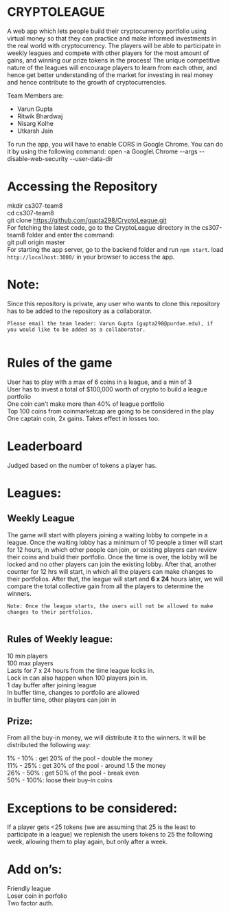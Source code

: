 <!DOCTYPE html>
<html>

<body class="stackedit">
  <div class="stackedit__html"><h1 id="cryptoleague">CRYPTOLEAGUE</h1>
  <p> A web app which lets people build their cryptocurrency portfolio using virtual money so that they can practice and make informed investments in the real world with cryptocurrency. The players will be able to participate in weekly leagues and compete with other players for the most amount of gains, and winning our prize tokens in the process! The unique competitive nature of the leagues will encourage players to learn from each other, and hence get better understanding of the market for investing in real money and hence contribute to the growth of cryptocurrencies.

  Team Members are:
  - Varun Gupta
  - Ritwik Bhardwaj
  - Nisarg Kolhe
  - Utkarsh Jain

  </p>

  <p>
    To run the app, you will have to enable CORS in Google Chrome. You can do it by using the following command: 
    open -a Google\ Chrome --args --disable-web-security --user-data-dir
  </p>

  <h1 id="accessing-the-repository">Accessing the Repository</h1>
  <p>mkdir cs307-team8<br>
  cd cs307-team8<br>
  git clone <a href="https://github.com/gupta298/CryptoLeague.git">https://github.com/gupta298/CryptoLeague.git</a><br>
  For fetching the latest code, go to the CryptoLeague directory in the cs307-team8 folder and enter the command:<br>
  git pull origin master<br>
  For starting the app server, go to the backend folder and run <code>npm start</code>. load <code>http://localhost:3000/</code> in your browser to access the app.
  </p>

  <h1 id="note">Note:</h1>
  <p>Since this repository is private, any user who wants to clone this repository has to be added to the repository as a collaborator.</p>
  <pre><code>Please email the team leader: Varun Gupta (gupta298@purdue.edu), if you would like to be added as a collaborator.
  </code></pre>
  <h1 id="rules-of-the-game">Rules of the game</h1>
  <p>User has to play with a max of 6 coins in a league, and a min of 3<br>
  User has to invest a total of $100,000 worth of crypto to build a league portfolio<br>
  One coin can’t make more than 40% of league portfolio<br>
  Top 100 coins from coinmarketcap are going to be considered in the play<br>
  One captain coin, 2x gains. Takes effect in losses too.</p>
  <h1 id="leaderboard">Leaderboard</h1>
  <p>Judged based on the number of tokens a player has.</p>
  <h1 id="leagues">Leagues:</h1>
  <h2 id="weekly-league">Weekly League</h2>
  <p>The game will start with players joining a waiting lobby to compete in a league. Once the waiting lobby has a minimum of 10 people a timer will start for 12 hours, in which other people can join, or existing players can review their coins and build their portfolio. Once the time is over, the lobby will be locked and no other players can join the existing lobby. After that, another counter for 12 hrs will start, in which all the players can make changes to their portfolios. After that, the league will start and <strong>6 x 24</strong> hours later, we will compare the total collective gain from all the players to determine the winners.</p>
  <pre><code>Note: Once the league starts, the users will not be allowed to make changes to their portfolios.
  </code></pre>
  <h2 id="rules-of-weekly-league">Rules of Weekly league:</h2>
  <p>10 min players<br>
  100 max players<br>
  Lasts for 7 x 24 hours from the time league locks in.<br>
  Lock in can also happen when 100 players join in.<br>
  1 day buffer after joining league<br>
  In buffer time, changes to portfolio are allowed<br>
  In buffer time, other players can join in</p>
  <h2 id="prize">Prize:</h2>
  <p>From all the buy-in money, we will distribute it to the winners. It will be distributed the following way:</p>
  <p>1% - 10% :     get 20% of the pool - double the money<br>
  11% - 25% :   get 30% of the pool - around 1.5 the money<br>
  26% - 50% :   get 50% of the pool - break even<br>
  50% - 100%:   loose their buy-in coins</p>
  <h1 id="exceptions-to-be-considered">Exceptions to be considered:</h1>
  <p>If a player gets &lt;25 tokens (we are assuming that 25 is the least to participate in a league) we replenish the users tokens to 25 the following week, allowing them to play again, but only after a week.</p>
  <h1 id="add-ons">Add on’s:</h1>
  <p>Friendly league<br>
  Loser coin in porfolio<br>
  Two factor auth.</p>
  </div>
  </body>

  </html>
